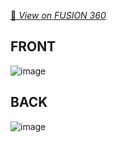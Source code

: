 [📐 *View on FUSION 360*](https://a360.co/3FjaXoa)

<p align="center">

FRONT
-------------------

![image](https://user-images.githubusercontent.com/63622787/155965604-c196e7d9-7f62-4bb4-8de8-7a4e9c948c54.png)

BACK
-------------------

![image](https://user-images.githubusercontent.com/63622787/155967831-2a6376c4-98e3-418a-b0b3-02d82e93bad3.png)
